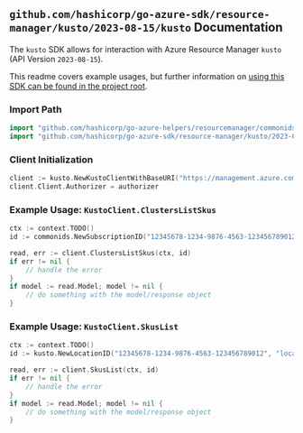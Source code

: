 
## `github.com/hashicorp/go-azure-sdk/resource-manager/kusto/2023-08-15/kusto` Documentation

The `kusto` SDK allows for interaction with Azure Resource Manager `kusto` (API Version `2023-08-15`).

This readme covers example usages, but further information on [using this SDK can be found in the project root](https://github.com/hashicorp/go-azure-sdk/tree/main/docs).

### Import Path

```go
import "github.com/hashicorp/go-azure-helpers/resourcemanager/commonids"
import "github.com/hashicorp/go-azure-sdk/resource-manager/kusto/2023-08-15/kusto"
```


### Client Initialization

```go
client := kusto.NewKustoClientWithBaseURI("https://management.azure.com")
client.Client.Authorizer = authorizer
```


### Example Usage: `KustoClient.ClustersListSkus`

```go
ctx := context.TODO()
id := commonids.NewSubscriptionID("12345678-1234-9876-4563-123456789012")

read, err := client.ClustersListSkus(ctx, id)
if err != nil {
	// handle the error
}
if model := read.Model; model != nil {
	// do something with the model/response object
}
```


### Example Usage: `KustoClient.SkusList`

```go
ctx := context.TODO()
id := kusto.NewLocationID("12345678-1234-9876-4563-123456789012", "locationValue")

read, err := client.SkusList(ctx, id)
if err != nil {
	// handle the error
}
if model := read.Model; model != nil {
	// do something with the model/response object
}
```
